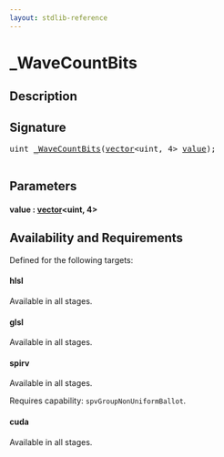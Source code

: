 ```yaml
---
layout: stdlib-reference
---
```


# \_WaveCountBits

## Description





## Signature 

<pre>
<span class="code_keyword">uint</span> <a href="0wavecountbits-015a.md">_WaveCountBits</a>(<a href="../types/vector/index.md" class="code_type">vector</a>&lt;<span class="code_keyword">uint</span>, 4&gt; <a href="0wavecountbits-015a.md#decl-value" class="code_param">value</a>);

</pre>

## Parameters

####  <a id="decl-value"></a>value  : [vector](../types/vector/index.md)\<uint, 4\>

## Availability and Requirements

Defined for the following targets:

#### hlsl
Available in all stages.

#### glsl
Available in all stages.

#### spirv
Available in all stages.

Requires capability: `spvGroupNonUniformBallot`.
#### cuda
Available in all stages.




<script>
// Fix .md links to .html when on ReadTheDocs
if (window.location.hostname.includes('readthedocs') || 
    window.location.hostname.includes('rtfd.io')) {
  document.addEventListener('DOMContentLoaded', function() {
    const links = document.querySelectorAll('a');
    links.forEach(link => {
      const href = link.getAttribute('href');
      if (href && href.includes('.md')) {
        // This regex will handle .md links with or without fragment identifiers or query parameters
        link.href = link.href.replace(/(.+)\.md(#[^?]*)?(\?.*)?$/, '$1.html$2$3');
      }
    });
  });
}
</script>
